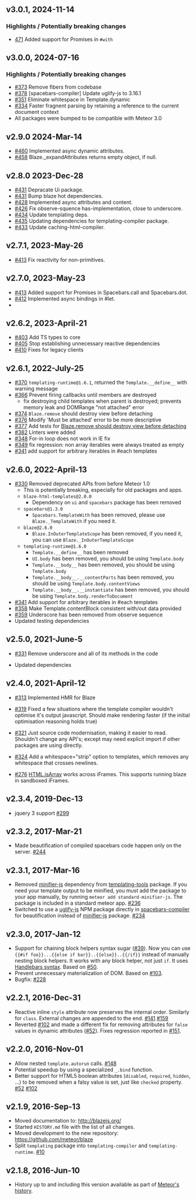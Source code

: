 ## v3.0.1, 2024-11-14

### Highlights / Potentially breaking changes
* [471](https://github.com/meteor/blaze/pull/471) Added support for Promises in `#with`
 
## v3.0.0, 2024-07-16

### Highlights / Potentially breaking changes
* [#373](https://github.com/meteor/blaze/pull/373) Remove fibers from codebase
* [#378](https://github.com/meteor/blaze/pull/378) [spacebars-compiler] Update uglify-js to 3.16.1
* [#351](https://github.com/meteor/blaze/pull/351) Eliminate whitespace in Template.dynamic
* [#334](https://github.com/meteor/blaze/pull/334) Faster fragnent parsing by retaining a reference to the current document context
* All packages were bumped to be compatible with Meteor 3.0


## v2.9.0 2024-Mar-14

* [#460](https://github.com/meteor/blaze/pull/460) Implemented async dynamic attributes.
* [#458](https://github.com/meteor/blaze/pull/458) Blaze._expandAttributes returns empty object, if null.



## v2.8.0 2023-Dec-28

* [#431](https://github.com/meteor/blaze/pull/431) Depracate Ui package.
* [#431](https://github.com/meteor/blaze/pull/432) Bump blaze hot dependencies.
* [#428](https://github.com/meteor/blaze/pull/428) Implemented async attributes and content.
* [#426](https://github.com/meteor/blaze/pull/426) Fix observe-squence has-implementation, close to underscore.
* [#434](https://github.com/meteor/blaze/pull/434) Update templating deps.
* [#435](https://github.com/meteor/blaze/pull/435) Updating dependencies for templating-compiler package.
* [#433](https://github.com/meteor/blaze/pull/433) Update caching-html-compiler.

## v2.7.1, 2023-May-26

* [#413](https://github.com/meteor/blaze/pull/418) Fix reactivity for non-primitives.


## v2.7.0, 2023-May-23

* [#413](https://github.com/meteor/blaze/pull/413) Added support for Promises in Spacebars.call and Spacebars.dot.
* [#412](https://github.com/meteor/blaze/pull/412) Implemented async bindings in #let.
* 

## v2.6.2, 2023-April-21

* [#403](https://github.com/meteor/blaze/pull/403) Add TS types to core
* [#405](https://github.com/meteor/blaze/pull/406) Stop establishing unnecessary reactive dependencies
* [#410](https://github.com/meteor/blaze/pull/410) Fixes for legacy clients


## v2.6.1, 2022-July-25

* [#370](https://github.com/meteor/blaze/pull/370) `templating-runtime@1.6.1`, returned the `Template.__define__` with warning message
* [#366](https://github.com/meteor/blaze/pull/366) Prevent firing callbacks until members are destroyed
  * fix destroying child templates when parent is destroyed; prevents memory leak and DOMRange "not attached" error
* [#374](https://github.com/meteor/blaze/pull/374) `Blaze.remove` should destroy view before detaching
* [#376](https://github.com/meteor/blaze/pull/376) Modify 'Must be attached' error to be more descriptive
* [#377](https://github.com/meteor/blaze/pull/377) Add tests for [Blaze.remove should destroy view before detaching](https://github.com/meteor/blaze/pull/374)
* [#382](https://github.com/meteor/blaze/pull/382) Linters were added
* [#348](https://github.com/meteor/blaze/pull/348) For-in loop does not work in IE fix
* [#349](https://github.com/meteor/blaze/pull/349) fix regression: non array iterables were always treated as empty
* [#341](https://github.com/meteor/blaze/pull/341) add support for arbitrary iterables in #each templates

## v2.6.0, 2022-April-13

* [#330](https://github.com/meteor/blaze/pull/330) Removed deprecated APIs from before Meteor 1.0
  * This is potentially breaking, especially for old packages and apps.
  * `blaze-html-templates@2.0.0`
    * Dependency on `ui` and `spacebars` package has been removed
  * `spacebars@1.3.0`
    * `Spacebars.TemplateWith` has been removed, please use `Blaze._TemplateWith` if you need it.
  * `blaze@2.6.0`
    * `Blaze.InOuterTemplateScope` has been removed, if you need it, you can use `Blaze._InOuterTemplateScope`
  * `templating-runtime@1.6.0`
    * `Template.__define__` has been removed
    * `UI.body` has been removed, you should be using `Template.body`
    * `Template.__body__` has been removed, you should be using `Template.body`
    * `Template.__body__.__contentParts` has been removed, you should be using `Template.body.contentViews`
    * `Template.__body__.__instantiate` has been removed, you should be using `Template.body.renderToDocument`
* [#341](https://github.com/meteor/blaze/pull/341) Add support for arbitrary iterables in #each templates
* [#358](https://github.com/meteor/blaze/pull/358) Make Template.contentBlock consistent with/out data provided
* [#359](https://github.com/meteor/blaze/pull/359) Underscore has been removed from observe sequence
* Updated testing dependencies

## v2.5.0, 2021-June-5

* [#331](https://github.com/meteor/blaze/pull/331) Remove underscore and all of its methods in the code

* Updated dependencies

## v2.4.0, 2021-April-12

* [#313](https://github.com/meteor/blaze/pull/313) Implemented HMR for Blaze

* [#319](https://github.com/meteor/blaze/pull/319) Fixed a few situations where the template compiler wouldn't optimise it's output javascript. Should make rendering faster (if the initial optimisation reasoning holds true)

* [#321](https://github.com/meteor/blaze/pull/321) Just source code modernisation, making it easier to read. Shouldn't change any API's; except may need explicit import if other packages are using directly.

* [#324](https://github.com/meteor/blaze/pull/324) Add a whitespace="strip" option to templates, which removes any whitespace that crosses newlines.

* [#276](https://github.com/meteor/blaze/pull/276) [HTML.isArray](https://github.com/brucejo75/blaze/blob/release-2.4/packages/htmljs/README.md#htmlisarrayx) works across iFrames.  This supports running blaze in sandboxed iFrames.

## v2.3.4, 2019-Dec-13

* jquery 3 support
  [#299](https://github.com/meteor/blaze/pull/299)

## v2.3.2, 2017-Mar-21

* Made beautification of compiled spacebars code happen only on the server.
  [#244](https://github.com/meteor/blaze/issues/244)

## v2.3.1, 2017-Mar-16

* Removed [minifier-js](https://github.com/meteor/meteor/tree/devel/packages/minifier-js) dependency from [templating-tools](https://github.com/meteor/blaze/tree/master/packages/templating-tools) package. If you need your template output to be minified, you must add the package to your app manually, by running `meteor add standard-minifier-js`. The package is included in a standard meteor app.
  [#236](https://github.com/meteor/blaze/pull/236)
* Switched to use a [uglify-js](https://github.com/mishoo/UglifyJS) NPM package directly in [spacebars-compiler](https://github.com/meteor/blaze/tree/master/packages/spacebars-compiler) for beautification instead of [minifier-js](https://github.com/meteor/meteor/tree/devel/packages/minifier-js) package.
  [#234](https://github.com/meteor/blaze/pull/234)

## v2.3.0, 2017-Jan-12

* Support for chaining block helpers syntax sugar ([#39](https://github.com/meteor/blaze/issues/39)).
  Now you can use `{{#if foo}}...{{else if bar}}..{{else}}..{{/if}}`
  instead of manually nesting block helpers. It works with any block helper, not just `if`.
  It uses [Handlebars syntax](http://handlebarsjs.com/block_helpers.html#conditionals).
  Based on [#50](https://github.com/meteor/blaze/pull/50).
* Prevent unnecessary materialization of DOM.
  Based on [#103](https://github.com/meteor/blaze/pull/103).
* Bugfix: [#228](https://github.com/meteor/blaze/issues/228)

## v2.2.1, 2016-Dec-31

* Reactive inline `style` attribute now preserves the internal order. Similarly for `class`.
  External changes are appended to the end.
  [#141](https://github.com/meteor/blaze/issues/141) [#159](https://github.com/meteor/blaze/issues/159)
* Reverted [#102](https://github.com/meteor/blaze/pull/102) and made a different fix for removing attributes
  for `false` values in dynamic attributes ([#52](https://github.com/meteor/blaze/issues/52)).
  Fixes regression reported in [#151](https://github.com/meteor/blaze/issues/151).

## v2.2.0, 2016-Nov-01

* Allow nested `template.autorun` calls.
  [#148](https://github.com/meteor/blaze/issues/148)
* Potential speedup by using a specialized `_.bind` function.
* Better support for HTML5 boolean attributes (`disabled`, `required`, `hidden`, ...) to be removed when a falsy value is set, just like `checked` property.
  [#52](https://github.com/meteor/blaze/issues/52) [#102](https://github.com/meteor/blaze/pull/102)

## v2.1.9, 2016-Sep-13

* Moved documentation to: http://blazejs.org/
* Started `HISTORY.md` file with the list of all changes.
* Moved development to the new repository: https://github.com/meteor/blaze
* Split `templating` package into `templating-compiler` and `templating-runtime`.
  [#10](https://github.com/meteor/blaze/pull/10)

## v2.1.8, 2016-Jun-10

* History up to and including this version available as part of
  [Meteor's history](https://github.com/meteor/meteor/blob/devel/History.md).
